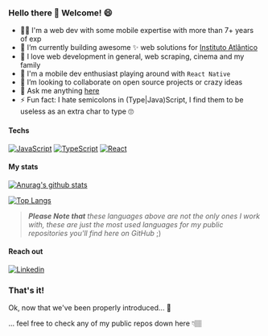 ### Hello there 👋 Welcome! 😄

- 👨‍💻 I'm a web dev with some mobile expertise with more than 7+ years of exp
- 💼 I’m currently building awesome ✨ web solutions for [Instituto Atlântico](http://atlantico.com.br/)
- 🤩 I love web development in general, web scraping, cinema and my family
- 📲 I'm a mobile dev enthusiast playing around with `React Native`
- 🤔 I’m looking to collaborate on open source projects or crazy ideas
- 💬 Ask me anything [here](https://github.com/andersonmadeira/andersonmadeira/issues)
- ⚡ Fun fact: I hate semicolons in (Type|Java)Script, I find them to be useless as an extra char to type 🙄

#### Techs 

[![JavaScript](https://img.shields.io/badge/-JavaScript-yellow?style=flat-square&logo=javascript)](https://github.com/adamalston?tab=repositories&q=&type=&language=javascript)
[![TypeScript](https://img.shields.io/badge/-TypeScript-blue?style=flat-square&logo=typescript)](https://github.com/adamalston?tab=repositories&q=&type=&language=javascript)
[![React](https://img.shields.io/badge/-React-black?style=flat-square&logo=react)](https://github.com/andersonmadeira?tab=repositories&q=react)

#### My stats

[![Anurag's github stats](https://github-readme-stats.vercel.app/api?username=andersonmadeira&show_icons=true&theme=buefy)](https://github.com/anuraghazra/github-readme-stats)

[![Top Langs](https://github-readme-stats.vercel.app/api/top-langs/?username=andersonmadeira&layout=compact)](https://github.com/anuraghazra/github-readme-stats)

> _**Please Note that**_ *these languages above are not the only ones I work with, these are just the most used languages for my public repositories you'll find here on GitHub* ;)

#### Reach out

[![Linkedin](https://img.shields.io/badge/linked-in-369?style=flat-square&logo=linkedin&logoColor=white&color=blue)](https://www.linkedin.com/in/andersonmadeiracs/)

### That's it!

Ok, now that we've been properly introduced... 🥁

... feel free to check any of my public repos down here 👇🏽

